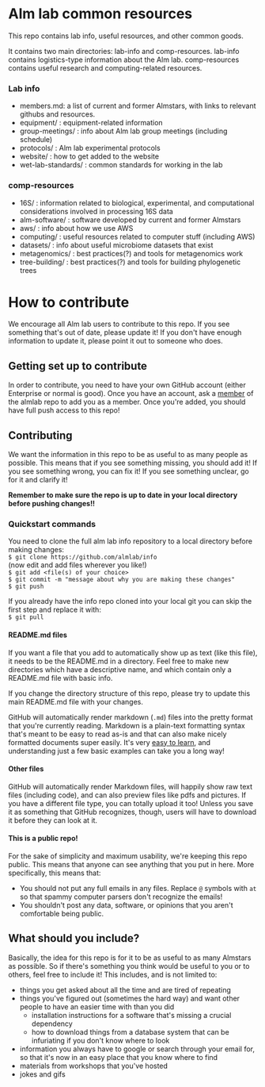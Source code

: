 # Alm lab common resources

This repo contains lab info, useful resources, and other common goods.

It contains two main directories: lab-info and comp-resources. lab-info
contains logistics-type information about the Alm lab. comp-resources
contains useful research and computing-related resources.

### Lab info

- members.md: a list of current and former Almstars, with links to
relevant githubs and resources.
- equipment/ : equipment-related information
- group-meetings/ : info about Alm lab group meetings (including schedule)
- protocols/ : Alm lab experimental protocols
- website/ : how to get added to the website
- wet-lab-standards/ : common standards for working in the lab

### comp-resources

- 16S/ : information related to biological, experimental, and computational
considerations involved in processing 16S data
- alm-software/ : software developed by current and former Almstars
- aws/ : info about how we use AWS
- computing/ : useful resources related to computer stuff (including AWS)
- datasets/ : info about useful microbiome datasets that exist
- metagenomics/ : best practices(?) and tools for metagenomics work
- tree-building/ : best practices(?) and tools for building phylogenetic trees

# How to contribute

We encourage all Alm lab users to contribute to this repo. If you
see something that's out of date, please update it! If you don't have
enough information to update it, please point it out to someone who does.

## Getting set up to contribute

In order to contribute, you need to have your own GitHub account
(either Enterprise or normal is good). Once you have an account, ask a
[member](https://github.com/orgs/almlab/people) of the almlab repo to add you
as a member. Once you're added, you should have full push access to this repo!

## Contributing

We want the information in this repo to be as useful to as many people as
possible. This means that if you see something missing, you should add it!
If you see something wrong, you can fix it! If you see something unclear,
go for it and clarify it!

**Remember to make sure the repo is up to date in your local directory before pushing changes!!**

### Quickstart commands
You need to clone the full alm lab info repository to a local directory before making changes:  
`$ git clone https://github.com/almlab/info`  
(now edit and add files wherever you like!)  
`$ git add <file(s) of your choice>`  
`$ git commit -m "message about why you are making these changes"`  
`$ git push`  

If you already have the info repo cloned into your local git you can skip the first step and replace it with:  
`$ git pull`  

#### README.md files
If you want a file that you add to automatically show up as text (like this
file), it needs to be the README.md in a directory. Feel free to make new
directories which have a descriptive name, and which contain only a README.md
file with basic info.

If you change the directory structure of this repo, please try to update this
main README.md file with your changes.

GitHub will automatically render markdown (`.md`) files into the pretty format
that you're currently reading. Markdown is a plain-text formatting syntax
that's meant to be easy to read as-is and that can also make nicely formatted
documents super easily. It's very [easy to learn](https://github.com/adam-p/markdown-here/wiki/Markdown-Cheatsheet),
and understanding just a few basic examples can take you a long way!

#### Other files

GitHub will automatically render Markdown files, will happily show raw text
files (including code), and can also preview files like pdfs and pictures.
If you have a different file type, you can totally upload it too! Unless you save
it as something that GitHub recognizes, though, users will have to download it
before they can look at it.

#### This is a public repo!

For the sake of simplicity and maximum usability, we're keeping this repo public.
This means that anyone can see anything that you put in here. More specifically,
this means that:   
- You should not put any full emails in any files. Replace `@` symbols with `at`
so that spammy computer parsers don't recognize the emails!
- You shouldn't post any data, software, or opinions that you aren't comfortable
being public.

## What should you include?

Basically, the idea for this repo is for it to be as useful to as many Almstars as possible.
So if there's something you think would be useful to you or to others, feel free to include it!
This includes, and is not limited to:
- things you get asked about all the time and are tired of repeating
- things you've figured out (sometimes the hard way) and want other people to have an easier time with than you did
  - installation instructions for a software that's missing a crucial dependency
  - how to download things from a database system that can be infuriating if you don't know where to look
- information you always have to google or search through your email for, so that it's now in an easy
place that you know where to find
- materials from workshops that you've hosted
- jokes and gifs

